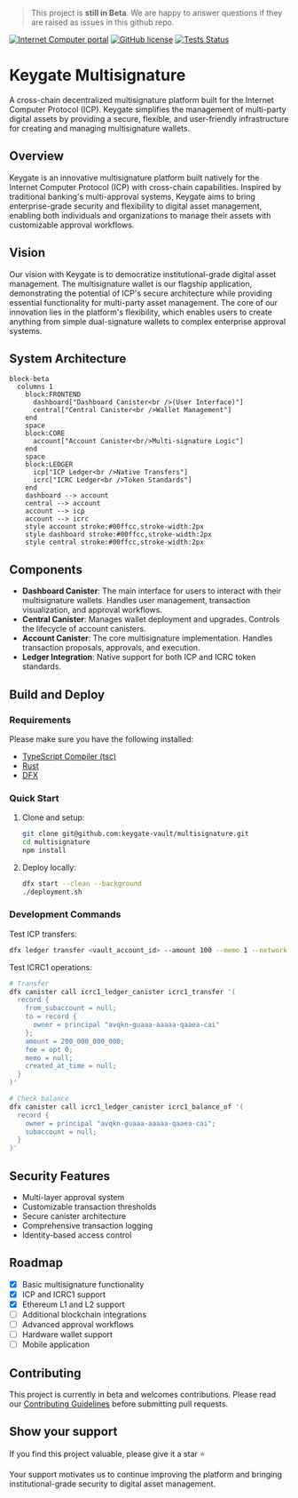 > This project is **still in Beta**. We are happy to answer questions if they are raised as issues in this github repo.

[![Internet Computer portal](https://img.shields.io/badge/InternetComputer-grey?logo=internet%20computer&style=for-the-badge)](https://internetcomputer.org)
[![GitHub license](https://img.shields.io/badge/license-Apache%202.0-blue.svg?logo=apache&style=for-the-badge)](LICENSE)
[![Tests Status](https://img.shields.io/github/actions/workflow/status/keygate-vault/multisignature/tests.yaml?logo=githubactions&logoColor=white&style=for-the-badge&label=tests)](./actions/workflows/tests.yaml)

# Keygate Multisignature

A cross-chain decentralized multisignature platform built for the Internet Computer Protocol (ICP). Keygate simplifies the management of multi-party digital assets by providing a secure, flexible, and user-friendly infrastructure for creating and managing multisignature wallets.

## Overview

Keygate is an innovative multisignature platform built natively for the Internet Computer Protocol (ICP) with cross-chain capabilities. Inspired by traditional banking's multi-approval systems, Keygate aims to bring enterprise-grade security and flexibility to digital asset management, enabling both individuals and organizations to manage their assets with customizable approval workflows.

## Vision

Our vision with Keygate is to democratize institutional-grade digital asset management. The multisignature wallet is our flagship application, demonstrating the potential of ICP's secure architecture while providing essential functionality for multi-party asset management. The core of our innovation lies in the platform's flexibility, which enables users to create anything from simple dual-signature wallets to complex enterprise approval systems.

## System Architecture

```mermaid
block-beta
  columns 1
    block:FRONTEND
      dashboard["Dashboard Canister<br />(User Interface)"]
      central["Central Canister<br />Wallet Management"]
    end
    space
    block:CORE
      account["Account Canister<br/>Multi-signature Logic"]
    end
    space
    block:LEDGER
      icp["ICP Ledger<br />Native Transfers"]
      icrc["ICRC Ledger<br />Token Standards"]
    end
    dashboard --> account
    central --> account
    account --> icp
    account --> icrc
    style account stroke:#00ffcc,stroke-width:2px
    style dashboard stroke:#00ffcc,stroke-width:2px
    style central stroke:#00ffcc,stroke-width:2px
```

## Components

- **Dashboard Canister**: The main interface for users to interact with their multisignature wallets. Handles user management, transaction visualization, and approval workflows.
- **Central Canister**: Manages wallet deployment and upgrades. Controls the lifecycle of account canisters.
- **Account Canister**: The core multisignature implementation. Handles transaction proposals, approvals, and execution.
- **Ledger Integration**: Native support for both ICP and ICRC token standards.

## Build and Deploy

### Requirements

Please make sure you have the following installed:

- [TypeScript Compiler (tsc)](https://www.typescriptlang.org/download/)
- [Rust](https://www.rust-lang.org/tools/install)
- [DFX](https://internetcomputer.org/docs/current/developer-docs/getting-started/install/#installing-dfx-via-dfxvm)

### Quick Start

1. Clone and setup:
   ```bash
   git clone git@github.com:keygate-vault/multisignature.git
   cd multisignature
   npm install
   ```

2. Deploy locally:
   ```bash
   dfx start --clean --background
   ./deployment.sh
   ```

### Development Commands

Test ICP transfers:
```bash
dfx ledger transfer <vault_account_id> --amount 100 --memo 1 --network local --identity minter --fee 0
```

Test ICRC1 operations:
```bash
# Transfer
dfx canister call icrc1_ledger_canister icrc1_transfer '(
  record {
    from_subaccount = null;
    to = record {
      owner = principal "avqkn-guaaa-aaaaa-qaaea-cai"
    };
    amount = 200_000_000_000;
    fee = opt 0;        
    memo = null;
    created_at_time = null;
  }
)'

# Check balance
dfx canister call icrc1_ledger_canister icrc1_balance_of '(
  record {
    owner = principal "avqkn-guaaa-aaaaa-qaaea-cai";
    subaccount = null;
  }
)'
```

## Security Features

- Multi-layer approval system
- Customizable transaction thresholds
- Secure canister architecture
- Comprehensive transaction logging
- Identity-based access control

## Roadmap

- [x] Basic multisignature functionality
- [x] ICP and ICRC1 support
- [X] Ethereum L1 and L2 support
- [ ] Additional blockchain integrations
- [ ] Advanced approval workflows
- [ ] Hardware wallet support
- [ ] Mobile application

## Contributing

This project is currently in beta and welcomes contributions. Please read our [Contributing Guidelines](CONTRIBUTING.md) before submitting pull requests.

## Show your support

If you find this project valuable, please give it a star ⭐️

Your support motivates us to continue improving the platform and bringing institutional-grade security to digital asset management.
